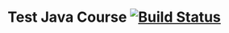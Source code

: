 # Test Java Course [![Build Status](https://travis-ci.org/demdxx/test-java-course.svg?branch=master)](https://travis-ci.org/demdxx/test-java-course)


